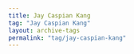 ```yaml
---
title: Jay Caspian Kang
tag: "Jay Caspian Kang"
layout: archive-tags
permalink: "tag/jay-caspian-kang"
---
```

